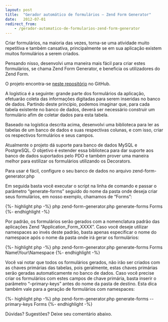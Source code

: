 ```yaml
---
layout: post
title:  "Gerador automático de formulários – Zend Form Generator"
date:   2012-07-01
redirect_from:
    - /gerador-automatico-de-formularios-zend-form-generator
---
```


<p class="intro"><span class="dropcap">C</span>riar formulários, na maioria das vezes, torna-se uma atividade muito repetitiva e também cansativa, principalmente se em sua aplicação existem muitos formulários a serem criados.</p>

Pensando nisso, desenvolvi uma maneira mais fácil para criar estes formulários, se chama Zend Form Generator, e beneficia os utilizadores do Zend Form.

O projeto encontra-se [neste repositório][zend-form-generator] no GitHub.

A logística é a seguinte: grande parte dos formulários da aplicação, efetuarão coleta das informações digitadas para serem inseridas no banco de dados. Partindo deste princípio, podemos imaginar que, para cada tabela existente no banco de dados, deverá ser necessário construir um formulário afim de coletar dados para esta tabela.

Baseado na logística descrita acima, desenvolvi uma biblioteca para ler as tabelas de um banco de dados e suas respectivas colunas, e com isso, criar os respectivos formulários e seus campos.

Atualmente o projeto dá suporte para banco de dados MySQL e PostgreSQL. O objetivo é estender essa biblioteca para dar suporte aos banco de dados suportados pelo PDO e também prover uma maneira melhor para estilizar os formulários utilizando os Decorators.

Para usar é fácil, configure o seu banco de dados no arquivo zend-form-generator.php

Em seguida basta você executar o script na linha de comando e passar o parâmetro “generate-forms” seguido do nome da pasta onde deseja criar seus formulários, em nosso exemplo, chamamos de “Forms”:

{%- highlight php -%}
php zend-form-generator.php generate-forms Forms
{%- endhighlight -%}

Por padrão, os formulários serão gerados com a nomenclatura padrão das aplicações Zend “Application_Form_XXXX”. Caso você deseje utilizar namespaces ao invés deste padrão, basta apenas especificar o nome do namespace após o nome da pasta onde irá gerar os formulários:

{%- highlight php -%}
php zend-form-generator.php generate-forms Forms Name\Your\Namespace
{%- endhighlight -%}

Você vai notar que todos os formulários gerados, não irão ser criados com as chaves primárias das tabelas, pois geralmente, estas chaves primárias serão geradas automaticamente no banco de dados. Caso você precise criar os formulários com estes campos de chave primária, basta inserir o parâmetro “–primary-keys” antes do nome da pasta de destino. Esta dica também vale para a geração de formulários com namespaces:

{%- highlight php -%}
php zend-form-generator.php generate-forms --primary-keys Forms
{%- endhighlight -%}

Dúvidas? Sugestões? Deixe seu comentário abaixo.

[zend-form-generator]: https://github.com/ionixjunior/zend-form-generator